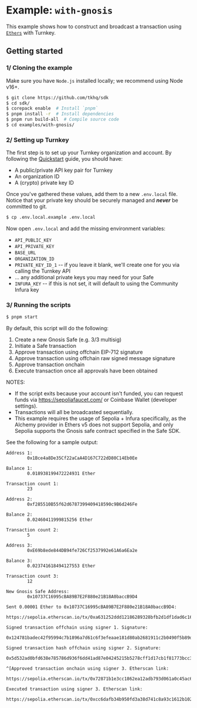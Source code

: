 # Example: `with-gnosis`

This example shows how to construct and broadcast a transaction using [`Ethers`](https://docs.ethers.org/v5/api/signer/) with Turnkey.

## Getting started

### 1/ Cloning the example

Make sure you have `Node.js` installed locally; we recommend using Node v16+.

```bash
$ git clone https://github.com/tkhq/sdk
$ cd sdk/
$ corepack enable  # Install `pnpm`
$ pnpm install -r  # Install dependencies
$ pnpm run build-all  # Compile source code
$ cd examples/with-gnosis/
```

### 2/ Setting up Turnkey

The first step is to set up your Turnkey organization and account. By following the [Quickstart](https://turnkey.readme.io/docs/quickstart) guide, you should have:

- A public/private API key pair for Turnkey
- An organization ID
- A (crypto) private key ID

Once you've gathered these values, add them to a new `.env.local` file. Notice that your private key should be securely managed and **_never_** be committed to git.

```bash
$ cp .env.local.example .env.local
```

Now open `.env.local` and add the missing environment variables:

- `API_PUBLIC_KEY`
- `API_PRIVATE_KEY`
- `BASE_URL`
- `ORGANIZATION_ID`
- `PRIVATE_KEY_ID_1` -- if you leave it blank, we'll create one for you via calling the Turnkey API
- ... any additional private keys you may need for your Safe
- `INFURA_KEY` -- if this is not set, it will default to using the Community Infura key

### 3/ Running the scripts

```bash
$ pnpm start
```

By default, this script will do the following:

1. Create a new Gnosis Safe (e.g. 3/3 multisig)
2. Initiate a Safe transaction
3. Approve transaction using offchain EIP-712 signature
4. Approve transaction using offchain raw signed message signature
5. Approve transaction onchain
6. Execute transaction once all approvals have been obtained

NOTES:

- If the script exits because your account isn't funded, you can request funds via https://sepoliafaucet.com/ or Coinbase Wallet (developer settings).
- Transactions will all be broadcasted sequentially.
- This example requires the usage of Sepolia + Infura specifically, as the Alchemy provider in Ethers v5 does not support Sepolia, and only Sepolia supports the Gnosis safe contract specified in the Safe SDK.

See the following for a sample output:

```
Address 1:
        0x1Bce4a8De35Cf22aCaA4D167C722dD80C14Eb0Ee

Balance 1:
        0.018938199472224931 Ether

Transaction count 1:
        23

Address 2:
        0xf285510B55f62d6787399409418590c9B6d246Fe

Balance 2:
        0.02460411999815256 Ether

Transaction count 2:
        5

Address 3:
        0xE69b8ede844DB94fe726Cf2537992e61A6a6Ea2e

Balance 3:
        0.023741618494127553 Ether

Transaction count 3:
        12

New Gnosis Safe Address:
        0x10737C16995cBA89B7E2F880e21B18A0baccB9D4

Sent 0.00001 Ether to 0x10737C16995cBA89B7E2F880e21B18A0baccB9D4:
        https://sepolia.etherscan.io/tx/0xa631252ddd12186289328bfb2d1df1dad6c1682643a2aacc1e2596cec301b492

Signed transaction offchain using signer 1. Signature:
        0x124781badec42f95994c7b1896a7d61c6f3efeaae181d80ab2681911c2b0490f5b89d18e8604c79a1103869586f277fae49be8414e653503b5eaed6a4957c88e1b

Signed transaction hash offchain using signer 2. Signature:
        0x5d532ad0bfd638e785786d936f6dd41ad87e04245215b5278cff1d17cb1f81773bcc3c1926b6b0619b191c0e7f0a510cee03185f059d72a81d831b6ac849e2d21f

^[Approved transaction onchain using signer 3. Etherscan link:
        https://sepolia.etherscan.io/tx/0x72871b1e3cc1862ea12adb793d061a0c45ac6324e0d95bffae88f0ebeead0c30

Executed transaction using signer 3. Etherscan link:
        https://sepolia.etherscan.io/tx/0xcc6dafb34b950fd3a38d741c8a93c1612b1026a1dff39632aa2665195a5afda8
```
